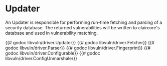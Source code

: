 # Updater
An Updater is responsible for performing run-time fetching and parsing of a security database.
The returned vulnerabilities will be written to claircore's database and used in vulnerability matching.

{{# godoc libvuln/driver.Updater}}
{{# godoc libvuln/driver.Fetcher}}
{{# godoc libvuln/driver.Parser}}
{{# godoc libvuln/driver.Fingerprint}}
{{# godoc libvuln/driver.Configurable}}
{{# godoc libvuln/driver.ConfigUnmarshaler}}
